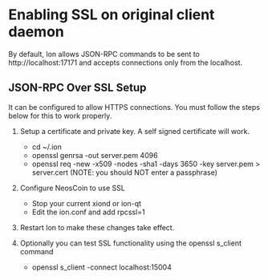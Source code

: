 Enabling SSL on original client daemon
======================================
By default, Ion allows JSON-RPC commands to be sent to http://localhost:17171
and accepts connections only from the localhost.

JSON-RPC Over SSL Setup
-----------------------
It can be configured to allow HTTPS connections.  You must follow the steps below
for this to work properly.

1. Setup a certificate and private key.  A self signed certificate will work.
    * cd ~/.ion
    * openssl genrsa -out server.pem 4096
    * openssl req -new -x509 -nodes -sha1 -days 3650 -key server.pem > server.cert
    (NOTE: you should NOT enter a passphrase)

2. Configure NeosCoin to use SSL
    * Stop your current xiond or ion-qt
    * Edit the ion.conf and add
      rpcssl=1

3. Restart Ion to make these changes take effect.

4. Optionally you can test SSL functionality using the openssl s_client command
    * openssl s_client -connect localhost:15004
